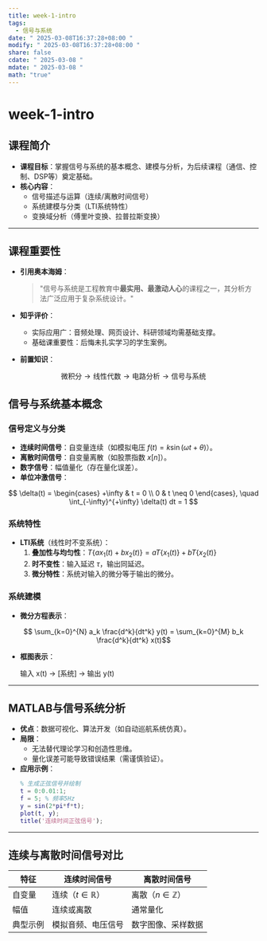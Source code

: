 ```yaml
---
title: week-1-intro
tags:
  - 信号与系统
date: " 2025-03-08T16:37:28+08:00 "
modify: " 2025-03-08T16:37:28+08:00 "
share: false
cdate: " 2025-03-08 "
mdate: " 2025-03-08 "
math: "true"
---
```


# week-1-intro

## 课程简介

- **课程目标**：掌握信号与系统的基本概念、建模与分析，为后续课程（通信、控制、DSP等）奠定基础。
- **核心内容**：
  - 信号描述与运算（连续/离散时间信号）
  - 系统建模与分类（LTI系统特性）
  - 变换域分析（傅里叶变换、拉普拉斯变换）

---

## 课程重要性

- **引用奥本海姆**：  

  > "信号与系统是工程教育中**最实用、最激动人心**的课程之一，其分析方法广泛应用于复杂系统设计。"

- **知乎评价**：
  - 实际应用广：音频处理、网页设计、科研领域均需基础支撑。
  - 基础课重要性：后悔未扎实学习的学生案例。
- **前置知识**：

$$
  \text{微积分} \rightarrow \text{线性代数} \rightarrow \text{电路分析} \rightarrow \text{信号与系统}
$$

## 信号与系统基本概念

### 信号定义与分类

- **连续时间信号**：自变量连续（如模拟电压 $f(t) = k\sin(\omega t + \theta)$）。
- **离散时间信号**：自变量离散（如股票指数 $x[n]$）。
- **数字信号**：幅值量化（存在量化误差）。
- **单位冲激信号**：

$$
  \delta(t) = 
  \begin{cases} 
  +\infty & t = 0 \\
  0 & t \neq 0 
  \end{cases}, \quad \int_{-\infty}^{+\infty} \delta(t) dt = 1
$$

### 系统特性

- **LTI系统**（线性时不变系统）：
  1. **叠加性与均匀性**：$T\{a x_1(t) + b x_2(t)\} = a T\{x_1(t)\} + b T\{x_2(t)\}$
  2. **时不变性**：输入延迟 $\tau$，输出同延迟。
  3. **微分特性**：系统对输入的微分等于输出的微分。

### 系统建模

- **微分方程表示**：

$$
  \sum_{k=0}^{N} a_k \frac{d^k}{dt^k} y(t) = \sum_{k=0}^{M} b_k \frac{d^k}{dt^k} x(t)$$
  
- **框图表示**：
  
  输入 x(t) → [系统] → 输出 y(t)
  
---

## MATLAB与信号系统分析
- **优点**：数据可视化、算法开发（如自动巡航系统仿真）。
- **局限**：
  - 无法替代理论学习和创造性思维。
  - 量化误差可能导致错误结果（需谨慎验证）。
- **应用示例**：
  ```matlab
  % 生成正弦信号并绘制
  t = 0:0.01:1;
  f = 5; % 频率5Hz
  y = sin(2*pi*f*t);
  plot(t, y);
  title('连续时间正弦信号');
  ```

---

## 连续与离散时间信号对比
| 特征              | 连续时间信号                  | 离散时间信号              |
|-------------------|-----------------------------|-------------------------|
| 自变量            | 连续（$t \in \mathbb{R}$）  | 离散（$n \in \mathbb{Z}$） |
| 幅值              | 连续或离散                   | 通常量化                |
| 典型示例          | 模拟音频、电压信号           | 数字图像、采样数据       |
